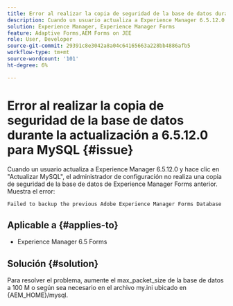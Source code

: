```yaml
---
title: Error al realizar la copia de seguridad de la base de datos durante la actualización a 6.5.12.0 para MySQL.
description: Cuando un usuario actualiza a Experience Manager 6.5.12.0 y hace clic en "Actualizar MySQL", el administrador de configuración no realiza una copia de seguridad de la base de datos de Experience Manager Forms anterior.
solution: Experience Manager, Experience Manager Forms
feature: Adaptive Forms,AEM Forms on JEE
role: User, Developer
source-git-commit: 29391c8e3042a8a04c64165663a228bb4886afb5
workflow-type: tm+mt
source-wordcount: '101'
ht-degree: 6%

---
```


# Error al realizar la copia de seguridad de la base de datos durante la actualización a 6.5.12.0 para MySQL {#issue}

Cuando un usuario actualiza a Experience Manager 6.5.12.0 y hace clic en &quot;Actualizar MySQL&quot;, el administrador de configuración no realiza una copia de seguridad de la base de datos de Experience Manager Forms anterior. Muestra el error:

`Failed to backup the previous Adobe Experience Manager Forms Database`


## Aplicable a {#applies-to}

* Experience Manager 6.5 Forms

## Solución {#solution}

Para resolver el problema, aumente el max_packet_size de la base de datos a 100 M o según sea necesario en el archivo my.ini ubicado en {AEM_HOME}/mysql.
